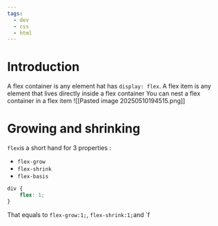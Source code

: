 ```yaml
---
tags:
  - dev
  - css
  - html
---
```

# Introduction
A flex container is any element hat has `display: flex`. A flex item is any element that lives directly inside a flex container
You can nest a flex container in a flex item
![[Pasted image 20250510194515.png]]

# Growing and shrinking
`flex`is a short hand for 3 properties : 
- `flex-grow`
- `flex-shrink`
- `flex-basis`
```css
div {
	flex: 1;
}
```
That equals to `flex-grow:1;`, `flex-shrink:1;`and `f